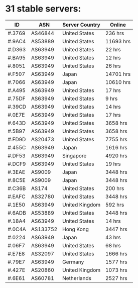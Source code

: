 # 31 stable servers:

| ID | ASN | Server Country | Online |
| ------ | ------ | ------ | ------ |
| #.3769 | AS46844 | United States | 236 hrs |
| #.9AC4 | AS53889 | United States | 11693 hrs |
| #.D363 | AS63949 | United States | 22 hrs |
| #.BA95 | AS63949 | United States | 12 hrs |
| #.8051 | AS63949 | United States | 26 hrs |
| #.F507 | AS63949 | Japan | 14701 hrs |
| #.7066 | AS63949 | Japan | 10610 hrs |
| #.A495 | AS63949 | United States | 17 hrs |
| #.75DF | AS63949 | United States | 9 hrs |
| #.39CD | AS63949 | United States | 14 hrs |
| #.0E7E | AS63949 | United States | 17 hrs |
| #.643D | AS63949 | United States | 3658 hrs |
| #.5B97 | AS63949 | United States | 3658 hrs |
| #.FD9D | AS20473 | United States | 7755 hrs |
| #.455C | AS63949 | Japan | 1616 hrs |
| #.DF53 | AS63949 | Singapore | 4920 hrs |
| #.DCF9 | AS63949 | United States | 19 hrs |
| #.3EAE | AS9009 | Japan | 3448 hrs |
| #.8C5E | AS9009 | Japan | 3448 hrs |
| #.C36B | AS174 | United States | 200 hrs |
| #.EAFC | AS32780 | United States | 3448 hrs |
| #.1E50 | AS63949 | United Kingdom | 592 hrs |
| #.6ADB | AS53889 | United States | 3448 hrs |
| #.18A4 | AS63949 | United States | 14 hrs |
| #.0C4A | AS133752 | Hong Kong | 3447 hrs |
| #.0224 | AS63949 | Japan | 43 hrs |
| #.06F7 | AS63949 | United States | 68 hrs |
| #.E7E8 | AS32097 | United States | 1666 hrs |
| #.79E7 | AS63949 | Germany | 1577 hrs |
| #.427E | AS20860 | United Kingdom | 1073 hrs |
| #.6E61 | AS60781 | Netherlands | 2527 hrs |

